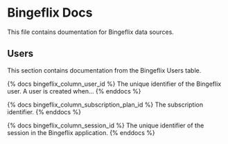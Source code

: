 # Bingeflix Docs
This file contains doumentation for Bingeflix data sources.

## Users
This section contains documentation from the Bingeflix Users table.

{% docs bingeflix_column_user_id %}
The unique identifier of the Bingeflix user. A user is created when...
{% enddocs %}

{% docs bingeflix_column_subscription_plan_id %}
The subscription identifier.
{% enddocs %}

{% docs bingeflix_column_session_id %}
The unique identifier of the session in the Bingeflix application.
{% enddocs %}
